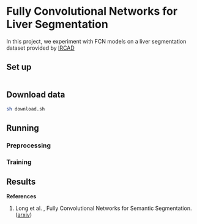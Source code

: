 # Fully Convolutional Networks for Liver Segmentation

In this project, we experiment with FCN models on a liver segmentation dataset provided by [IRCAD](https://www.ircad.fr/research/computer/)

## Set up
```bash

```
## Download data
```bash
sh download.sh
```

## Running
### Preprocessing
### Training

## Results

**References**
1.  Long et al. , Fully Convolutional Networks for Semantic Segmentation. ([arxiv](https://arxiv.org/pdf/1411.4038.pdf))